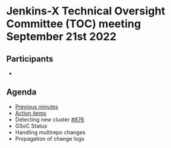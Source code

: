 # Jenkins-X Technical Oversight Committee (TOC) meeting September 21st 2022

## Participants

- <fill in>

## Agenda

- [Previous minutes](2022-09-07.md)
- [Action items](https://github.com/orgs/jenkins-x/projects/21/views/1)
- Detecting new cluster [#876](https://github.com/jenkins-x-plugins/jx-gitops/pull/876)
- GSoC Status
- Handling multirepo changes
- Propagation of change logs

